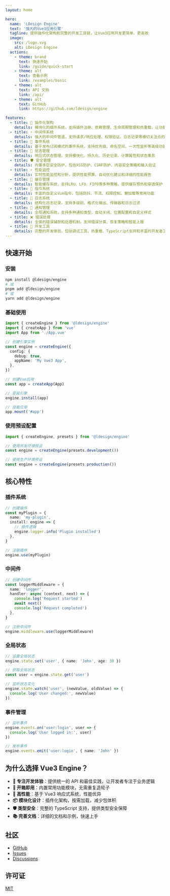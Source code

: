 ```yaml
---
layout: home

hero:
  name: 'LDesign Engine'
  text: '强大的Vue3应用引擎'
  tagline: 提供插件化架构和完整的开发工具链，让Vue3应用开发更简单、更高效
  image:
    src: /logo.svg
    alt: LDesign Engine
  actions:
    - theme: brand
      text: 快速开始
      link: /guide/quick-start
    - theme: alt
      text: 查看示例
      link: /examples/basic
    - theme: alt
      text: API 文档
      link: /api/
    - theme: alt
      text: GitHub
      link: https://github.com/ldesign/engine

features:
  - title: 🔌 插件化架构
    details: 模块化的插件系统，支持插件注册、依赖管理、生命周期管理和热重载，让功能扩展变得简单
  - title: ⚡ 中间件系统
    details: 强大的中间件管道，支持请求/响应处理、权限验证、日志记录等横切关注点的统一处理
  - title: 📡 事件系统
    details: 基于发布订阅模式的事件系统，支持优先级、命名空间、一次性监听等高级功能
  - title: 💾 状态管理
    details: 响应式状态管理，支持模块化、持久化、历史记录、计算属性和状态事务
  - title: 🛡️ 安全管理
    details: 内置多层安全防护，包括XSS防护、CSRF防护、内容安全策略和输入验证
  - title: ⚡ 性能监控
    details: 实时性能监控和分析，提供性能预算、自动优化建议和详细的性能报告
  - title: 💾 缓存管理
    details: 智能缓存系统，支持LRU、LFU、FIFO等多种策略，提供缓存预热和穿透保护
  - title: 🎯 指令系统
    details: 丰富的自定义Vue指令，包括防抖、节流、权限控制、懒加载等常用功能
  - title: 📝 日志系统
    details: 结构化日志记录，支持多级别、格式化输出、传输器和日志过滤
  - title: 🔔 通知管理
    details: 全局通知系统，支持多种通知类型、自动关闭、位置配置和自定义样式
  - title: ❌ 错误处理
    details: 全面的错误捕获和处理机制，支持错误分类、恢复策略和智能上报
  - title: 🔧 开发工具
    details: 完整的开发体验，包括调试工具、热重载、TypeScript支持和丰富的开发者工具
---
```


## 快速开始

### 安装

```bash
npm install @ldesign/engine
# 或
pnpm add @ldesign/engine
# 或
yarn add @ldesign/engine
```

### 基础使用

```typescript
import { createEngine } from '@ldesign/engine'
import { createApp } from 'vue'
import App from './App.vue'

// 创建引擎实例
const engine = createEngine({
  config: {
    debug: true,
    appName: 'My Vue3 App',
  },
})

// 创建Vue应用
const app = createApp(App)

// 安装引擎
engine.install(app)

// 挂载应用
app.mount('#app')
```

### 使用预设配置

```typescript
import { createEngine, presets } from '@ldesign/engine'

// 使用开发环境预设
const engine = createEngine(presets.development())

// 使用生产环境预设
const engine = createEngine(presets.production())
```

## 核心特性

### 插件系统

```typescript
// 创建插件
const myPlugin = {
  name: 'my-plugin',
  install: engine => {
    // 插件逻辑
    engine.logger.info('Plugin installed')
  },
}

// 注册插件
engine.use(myPlugin)
```

### 中间件

```typescript
// 创建中间件
const loggerMiddleware = {
  name: 'logger',
  handler: async (context, next) => {
    console.log('Request started')
    await next()
    console.log('Request completed')
  },
}

// 注册中间件
engine.middleware.use(loggerMiddleware)
```

### 全局状态

```typescript
// 设置全局状态
engine.state.set('user', { name: 'John', age: 30 })

// 获取全局状态
const user = engine.state.get('user')

// 监听状态变化
engine.state.watch('user', (newValue, oldValue) => {
  console.log('User changed:', newValue)
})
```

### 事件管理

```typescript
// 监听事件
engine.events.on('user:login', user => {
  console.log('User logged in:', user)
})

// 发布事件
engine.events.emit('user:login', { name: 'John' })
```

## 为什么选择 Vue3 Engine？

- **🎯 专注开发体验**：提供统一的 API 和最佳实践，让开发者专注于业务逻辑
- **🔧 开箱即用**：内置常用功能模块，无需重复造轮子
- **🚀 高性能**：基于 Vue3 响应式系统，性能优异
- **📦 模块化设计**：插件化架构，按需加载，减少包体积
- **🛡️ 类型安全**：完整的 TypeScript 支持，提供类型安全保障
- **📚 完善文档**：详细的文档和示例，快速上手

## 社区

- [GitHub](https://github.com/ldesign/engine)
- [Issues](https://github.com/ldesign/engine/issues)
- [Discussions](https://github.com/ldesign/engine/discussions)

## 许可证

[MIT](https://github.com/ldesign/engine/blob/main/LICENSE)
